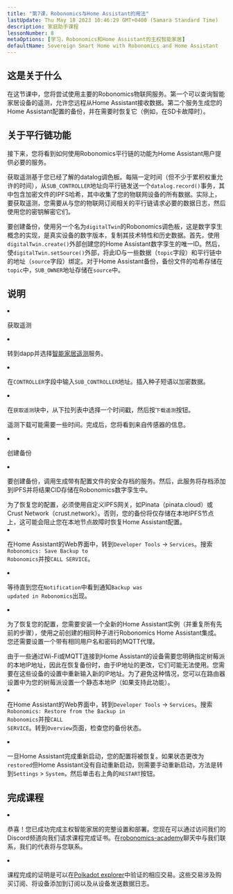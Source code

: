 ```yaml
---
title: "第7课，Robonomics与Home Assistant的用法"
lastUpdate: Thu May 18 2023 10:46:29 GMT+0400 (Samara Standard Time)
description: 家庭助手课程
lessonNumber: 8
metaOptions: [学习，Robonomics和Home Assistant的主权智能家居]
defaultName: Sovereign Smart Home with Robonomics and Home Assistant
---
```


## 这是关于什么

在这节课中，您将尝试使用主要的Robonomics物联网服务。第一个可以查询智能家居设备的遥测，允许您远程从Home Assistant接收数据。第二个服务生成您的Home Assistant配置的备份，并在需要时恢复它（例如，在SD卡故障时）。


## 关于平行链功能

接下来，您将看到如何使用Robonomics平行链的功能为Home Assistant用户提供必要的服务。 

获取遥测基于您已经了解的datalog调色板。每隔一定时间（但不少于累积权重允许的时间），从<code>SUB_CONTROLLER</code>地址向平行链发送一个<code>datalog.record()</code>事务，其中包含加密文件的IPFS哈希，其中收集了您的物联网设备的所有数据。实际上，要获取遥测，您需要从与您的物联网订阅相关的平行链请求必要的数据日志，然后使用您的密钥解密它们。

要创建备份，使用另一个名为<code>digitalTwin</code>的Robonomics调色板，这是数字孪生概念的实现，是真实设备的数字版本，复制其技术特性和历史数据。首先，使用<code>digitalTwin.create()</code>外部创建您的Home Assistant数字孪生的唯一ID。然后，使<code>digitalTwin.setSource()</code>外部，将此ID与一些数据（<code>topic</code>字段）和平行链中的地址（<code>source</code>字段）绑定。对于Home Assistant备份，备份文件的哈希存储在<code>topic</code>中，<code>SUB_OWNER</code>地址存储在<code>source</code>中。

## 说明

<List type="numbers">

<li>

获取遥测

<List>


<li>

转到dapp并选择[智能家居遥测](https://dapp.robonomics.network/#/smarthome-telemetry)服务。

<LessonVideo  :videos="[{src: 'https://crustipfs.info/ipfs/Qmao9RoWcKo2qs4PAGtm5gqHzyAHJcpDqNLgciU35FJeVm', type:'mp4'}]" />

</li>

<li>

在<code>CONTROLLER</code>字段中输入<code>SUB_CONTROLLER</code>地址。插入种子短语以加密数据。

</li>

<li>

在<code>获取遥测</code>块中，从下拉列表中选择一个时间戳，然后按<code>下载遥测</code>按钮。


遥测下载可能需要一些时间。完成后，您将看到来自传感器的信息。

</li>
</List>
</li>


<li>

创建备份

<List>

<li>

要创建备份，调用生成带有配置文件的安全存档的服务。然后，此服务将存档添加到IPFS并将结果CID存储在Robonomics数字孪生中。

<robo-academy-note type="warning" title="WARNING">
为了恢复您的配置，必须使用自定义IPFS网关，如Pinata（pinata.cloud）或Crust Network（crust.network）。否则，您的备份将仅存储在本地IPFS节点上，这可能会阻止您在本地节点故障时恢复Home Assistant配置。 
</robo-academy-note>

<LessonVideo  :videos="[{src: 'https://crustipfs.info/ipfs/QmVo91dLaAYgFDM1vrL2PYfAffM6SGGC59ZERbfHR44tqW', type:'mp4'}]" />

</li>

<li>

在Home Assistant的Web界面中，转到<code>Developer Tools</code> -> <code>Services</code>。搜索<code>Robonomics: Save Backup to Robonomics</code>并按<code>CALL SERVICE</code>。

</li>

<li>

等待直到您在<code>Notification</code>中看到通知<code>Backup was updated in Robonomics</code>出现。

</li>

<li>

为了恢复您的配置，您需要安装一个全新的Home Assistant实例（并重复所有先前的步骤），使用之前创建的相同种子进行Robonomics Home Assistant集成。您还需要设置一个带有相同用户名和密码的MQTT代理。

<robo-academy-note type="warning" title="WARNING">
由于一些通过Wi-Fi或MQTT连接到Home Assistant的设备需要您明确指定树莓派的本地IP地址，因此在恢复备份时，由于IP地址的更改，它们可能无法使用。您需要在这些设备的设置中重新输入新的IP地址。为了避免这种情况，您可以在路由器设置中为您的树莓派设置一个静态本地IP（如果支持此功能）。
</robo-academy-note>

<LessonVideo  :videos="[{src: 'https://crustipfs.info/ipfs/QmWmnmkXUcPXsAnQzwN3UEuki2GMYnQDx3vhgjEypCU8aR', type:'mp4'}]" />


</li>

<li>

在Home Assistant的Web界面中，转到<code>Developer Tools</code> -> <code>Services</code>。搜索<code>Robonomics: Restore from the Backup in Robonomics</code>并按<code>CALL SERVICE</code>。转到<code>Overview</code>页面，检查您的备份状态。

</li>

<li>

一旦Home Assistant完成重新启动，您的配置将被恢复。如果状态更改为<code>restored</code>但Home Assistant没有自动重新启动，则需要手动重新启动，方法是转到<code>Settings</code> > <code>System</code>，然后单击右上角的<code>RESTART</code>按钮。

</li>

</List>
</li>

</List>

## 完成课程

<List>

<li class="flex"> 

恭喜！您已成功完成主权智能家居的完整设置和部署。您现在可以通过访问我们的Discord频道向我们请求课程完成证书。在[robonomics-academy](https://discord.com/channels/803947358492557312/803947358492557315)聊天中与我们联系，我们的代表将与您联系。
</li>

<li class="flex">

课程完成的证明是可以在[Polkadot explorer](https://robonomics.subscan.io/)中验证的相应交易。这些交易涉及购买订阅、将设备添加到订阅以及从设备发送数据日志。

</li>

</List>